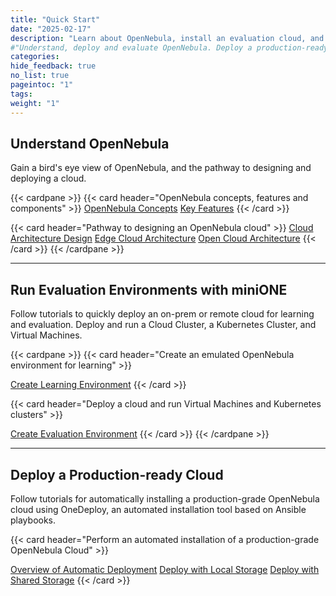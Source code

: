 ```yaml
---
title: "Quick Start"
date: "2025-02-17"
description: "Learn about OpenNebula, install an evaluation cloud, and automatically install a production-ready cloud"
#"Understand, deploy and evaluate OpenNebula. Deploy a production-ready OpenNebula cloud"
categories:
hide_feedback: true
no_list: true
pageintoc: "1"
tags:
weight: "1"
---
```


<a id="cloud-installation"></a>

<!--# Cloud Installation -->

<!-- This first chapter is designed to quickly take you from an introduction to OpenNebula to deploying your first cloud for learning and evaluation.

The first section, [Understand OpenNebula]({{% relref "understand_opennebula" %}}), provides you with a bird's eye view of the system's base concepts, key features, architecture basics, and the most common pathway from cloud design to deployment.

The second section, [Try OpenNebula with miniONE]({{% relref "try_opennebula_with_minione" %}}), consists of tutorials for quickly installing an OpenNebula cloud for purposes of evaluation, testing, and even on-premises production operations. The tutorials guide you in building progressively complex infrastructure, from a basic Front-end install to automatically deploying a Kubernetes cluster.

The third section, [Automatic Deployment of OpenNebula with OneDeploy]({{% relref "automatic_deployment_of_opennebula_with_one_deploy" %}}) contains an overview and tutorials for automatically installing a production-grade OpenNebula cloud using OneDeploy, an automated installation tool based on Ansible playbooks. -->

## Understand OpenNebula

Gain a bird's eye view of OpenNebula, and the pathway to designing and deploying a cloud.

{{< cardpane >}}
   {{< card header="OpenNebula concepts, features and components" >}}
         <inl>
            <a href="/docs/quick_start/understand_opennebula/opennebula_concepts">OpenNebula Concepts</a>
         </inl>
         <inl>
            <a href="/docs/quick_start/understand_opennebula/opennebula_concepts/key_features">Key Features</a>
         </inl>
   {{< /card >}}
   <p></p>
   {{< card header="Pathway to designing an OpenNebula cloud" >}}
      <inl>
         <a href="/docs/quick_start/understand_opennebula/cloud_architecture_and_design/cloud_architecture_design">Cloud Architecture Design</a>
      </inl>
      <inl>
         <a href="/docs/quick_start/understand_opennebula/cloud_architecture_and_design/edge_cloud_reference_architecture">Edge Cloud Architecture</a>
      </inl>
      <inl>
         <a href="/docs/quick_start/understand_opennebula/cloud_architecture_and_design/open_cloud_reference_architecture">Open Cloud Architecture</a>
      </inl>
   {{< /card >}}
{{< /cardpane >}}

<hr class="panel-line">

## Run Evaluation Environments with miniONE

Follow tutorials to quickly deploy an on-prem or remote cloud for learning and evaluation. Deploy and run a Cloud Cluster, a Kubernetes Cluster, and Virtual Machines.

{{< cardpane >}}
   {{< card header="Create an emulated OpenNebula environment for learning" >}}
      <p></p>
      <inl>
         <a href="/docs/quick_start/try_opennebula_with_minione/opennebula_learning_environment/create_an_emulated_environment_with_minione">Create Learning Environment</a>
      </inl>
   {{< /card >}}
   <p></p>
   {{< card header="Deploy a cloud and run Virtual Machines and Kubernetes clusters" >}}
      <p></p>
      <inl>
         <a href="/docs/quick_start/try_opennebula_with_minione/opennebula_evaluation_environment/">Create Evaluation Environment</a>
      </inl>
<!--      <inl>
         <a href="try_opennebula_with_minione/opennebula_evaluation_environment/provisioning_edge_cluster">Provision a Cloud Cluster</a>
      </inl>
      <inl>
         <a href="try_opennebula_with_minione/opennebula_evaluation_environment/running_kubernetes_clusters">Deploy a Kubernetes Cluster</a>
      </inl> -->
   {{< /card >}}
{{< /cardpane >}}

<hr class="panel-line">

## Deploy a Production-ready Cloud

Follow tutorials for automatically installing a production-grade OpenNebula cloud using OneDeploy, an automated installation tool based on Ansible playbooks.

{{< card header="Perform an automated installation of a production-grade OpenNebula Cloud" >}}
   <p></p>
      <inl>
         <a href="/docs/quick_start/automatic_deployment_of_opennebula_with_one_deploy/one_deploy_overview">Overview of Automatic Deployment</a>
      </inl>
      <inl>
         <a href="/docs/quick_start/automatic_deployment_of_opennebula_with_one_deploy/one_deploy_tutorial_local_ds">Deploy with Local Storage</a>
      </inl>
      <inl>
         <a href="/docs/quick_start/automatic_deployment_of_opennebula_with_one_deploy/one_deploy_tutorial_shared_ds">Deploy with Shared Storage</a>
      </inl>
   {{< /card >}}
